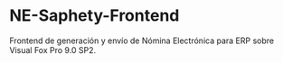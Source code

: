 # NE-Saphety-Frontend
Frontend de generación y envío de Nómina Electrónica para ERP sobre Visual Fox Pro 9.0 SP2.
